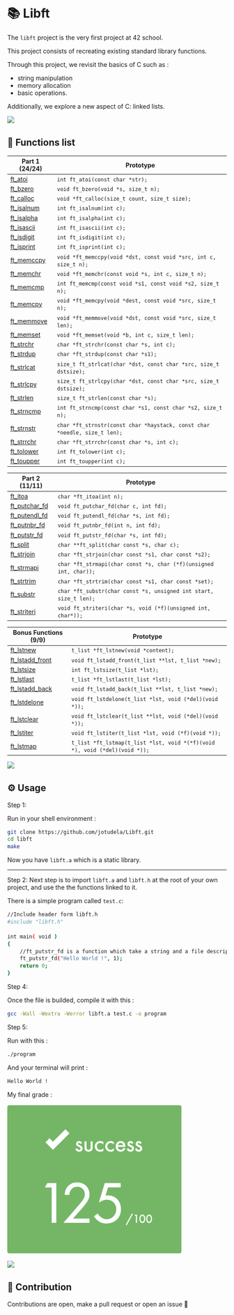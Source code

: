 # 📚 Libft

The `libft` project is the very first project at 42 school.

This project consists of recreating existing standard library functions.

Through this project, we revisit the basics of C such as :
- string manipulation
- memory allocation
- basic operations.

Additionally, we explore a new aspect of C: linked lists.

![](https://raw.githubusercontent.com/andreasbm/readme/master/assets/lines/rainbow.png)

## 📂 Functions list

| Part 1 (24/24) | Prototype                                       |
|----------------|------------------------------------------------|
| [ft_atoi](ft_atoi.c)        | `int ft_atoi(const char *str);`                |
| [ft_bzero](ft_bzero.c)       | `void ft_bzero(void *s, size_t n);`            |
| [ft_calloc](ft_calloc.c)      | `void *ft_calloc(size_t count, size_t size);`  |
| [ft_isalnum](ft_isalnum.c)     | `int ft_isalnum(int c);`                        |
| [ft_isalpha](ft_isalpha.c)     | `int ft_isalpha(int c);`                        |
| [ft_isascii](ft_isascii.c)     | `int ft_isascii(int c);`                        |
| [ft_isdigit](ft_isdigit.c)     | `int ft_isdigit(int c);`                        |
| [ft_isprint](ft_isprint.c)     | `int ft_isprint(int c);`                        |
| [ft_memccpy](ft_memccpy.c)     | `void *ft_memccpy(void *dst, const void *src, int c, size_t n);` |
| [ft_memchr](ft_memchr.c)      | `void *ft_memchr(const void *s, int c, size_t n);` |
| [ft_memcmp](ft_memcmp.c)      | `int ft_memcmp(const void *s1, const void *s2, size_t n);` |
| [ft_memcpy](ft_memcpy.c)      | `void *ft_memcpy(void *dest, const void *src, size_t n);` |
| [ft_memmove](ft_memmove.c)     | `void *ft_memmove(void *dst, const void *src, size_t len);` |
| [ft_memset](ft_memset.c)      | `void *ft_memset(void *b, int c, size_t len);` |
| [ft_strchr](ft_strchr.c)      | `char *ft_strchr(const char *s, int c);`       |
| [ft_strdup](ft_strdup.c)      | `char *ft_strdup(const char *s1);`              |
| [ft_strlcat](ft_strlcat.c)     | `size_t ft_strlcat(char *dst, const char *src, size_t dstsize);` |
| [ft_strlcpy](ft_strlcpy.c)     | `size_t ft_strlcpy(char *dst, const char *src, size_t dstsize);` |
| [ft_strlen](ft_strlen.c)      | `size_t ft_strlen(const char *s);`              |
| [ft_strncmp](ft_strncmp.c)     | `int ft_strncmp(const char *s1, const char *s2, size_t n);` |
| [ft_strnstr](ft_strnstr.c)     | `char *ft_strnstr(const char *haystack, const char *needle, size_t len);` |
| [ft_strrchr](ft_strrchr.c)     | `char *ft_strrchr(const char *s, int c);`       |
| [ft_tolower](ft_tolower.c)     | `int ft_tolower(int c);`                         |
| [ft_toupper](ft_toupper.c)     | `int ft_toupper(int c);`                         |


| Part 2 (11/11) | Prototype                                       |
|----------------|------------------------------------------------|
| [ft_itoa](ft_itoa.c)        | `char *ft_itoa(int n);`                          |
| [ft_putchar_fd](ft_putchar_fd.c)  | `void ft_putchar_fd(char c, int fd);`            |
| [ft_putendl_fd](ft_putendl_fd.c)  | `void ft_putendl_fd(char *s, int fd);`           |
| [ft_putnbr_fd](ft_putnbr_fd.c)   | `void ft_putnbr_fd(int n, int fd);`               |
| [ft_putstr_fd](ft_putstr_fd.c)   | `void ft_putstr_fd(char *s, int fd);`             |
| [ft_split](ft_split.c)       | `char **ft_split(char const *s, char c);`        |
| [ft_strjoin](ft_strjoin.c)     | `char *ft_strjoin(char const *s1, char const *s2);` |
| [ft_strmapi](ft_strmapi.c)     | `char *ft_strmapi(char const *s, char (*f)(unsigned int, char));` |
| [ft_strtrim](ft_strtrim.c)     | `char *ft_strtrim(char const *s1, char const *set);` |
| [ft_substr](ft_substr.c)      | `char *ft_substr(char const *s, unsigned int start, size_t len);` |
| [ft_striteri](ft_striteri.c)    | `void ft_striteri(char *s, void (*f)(unsigned int, char*));` |

| Bonus Functions (9/9) | Prototype                                       |
|----------------|------------------------------------------------|
| [ft_lstnew](ft_lstnew_bonus.c)       | `t_list *ft_lstnew(void *content);`              |
| [ft_lstadd_front](ft_lstadd_front_bonus.c) | `void ft_lstadd_front(t_list **lst, t_list *new);` |
| [ft_lstsize](ft_lstsize_bonus.c)      | `int ft_lstsize(t_list *lst);`                    |
| [ft_lstlast](ft_lstlast_bonus.c)      | `t_list *ft_lstlast(t_list *lst);`                |
| [ft_lstadd_back](ft_lstadd_back_bonus.c)  | `void ft_lstadd_back(t_list **lst, t_list *new);`  |
| [ft_lstdelone](ft_lstdelone_bonus.c)    | `void ft_lstdelone(t_list *lst, void (*del)(void *));` |
| [ft_lstclear](ft_lstclear_bonus.c)     | `void ft_lstclear(t_list **lst, void (*del)(void *));` |
| [ft_lstiter](ft_lstiter_bonus.c)      | `void ft_lstiter(t_list *lst, void (*f)(void *));`  |
| [ft_lstmap](ft_lstmap_bonus.c)       | `t_list *ft_lstmap(t_list *lst, void *(*f)(void *), void (*del)(void *));` |

![](https://raw.githubusercontent.com/andreasbm/readme/master/assets/lines/rainbow.png)

## ⚙️ Usage

Step 1:

Run in your shell environment :
```bash
git clone https://github.com/jotudela/Libft.git
cd libft
make
```
Now you have `libft.a` which is a static library.

---

Step 2:
Next step is to import `libft.a` and `libft.h` at the root of your own project, and use the
the functions linked to it.

There is a simple program called `test.c`:

```bash
//Include header form libft.h
#include "libft.h"

int main( void )
{
    //ft_putstr_fd is a function which take a string and a file descriptor as arguments.
    ft_putstr_fd("Hello World !", 1);
    return 0;
}
```

Step 4:

Once the file is builded, compile it with this :
```bash
gcc -Wall -Wextra -Werror libft.a test.c -o program
```

Step 5:

Run with this :
```bash
./program
```

And your terminal will print :
```bash
Hello World !
```

My final grade :

![](imgs/Capture%20d%E2%80%99%C3%A9cran%202025-08-12%20%C3%A0%2016.17.53.png)

![](https://raw.githubusercontent.com/andreasbm/readme/master/assets/lines/rainbow.png)

## 🤝 Contribution
Contributions are open, make a pull request or open an issue 🚀
